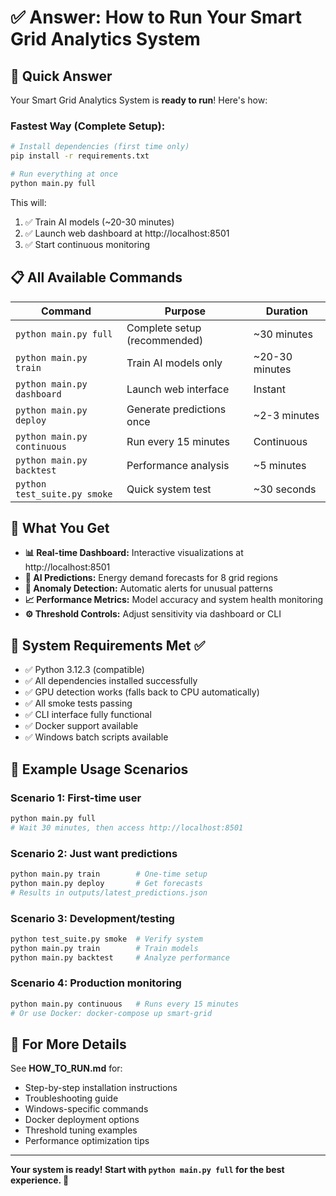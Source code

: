 # ✅ Answer: How to Run Your Smart Grid Analytics System

## 🚀 Quick Answer

Your Smart Grid Analytics System is **ready to run**! Here's how:

### Fastest Way (Complete Setup):
```bash
# Install dependencies (first time only)
pip install -r requirements.txt

# Run everything at once
python main.py full
```

This will:
1. ✅ Train AI models (~20-30 minutes)
2. ✅ Launch web dashboard at http://localhost:8501
3. ✅ Start continuous monitoring

## 📋 All Available Commands

| Command | Purpose | Duration |
|---------|---------|----------|
| `python main.py full` | Complete setup (recommended) | ~30 minutes |
| `python main.py train` | Train AI models only | ~20-30 minutes |
| `python main.py dashboard` | Launch web interface | Instant |
| `python main.py deploy` | Generate predictions once | ~2-3 minutes |
| `python main.py continuous` | Run every 15 minutes | Continuous |
| `python main.py backtest` | Performance analysis | ~5 minutes |
| `python test_suite.py smoke` | Quick system test | ~30 seconds |

## 🎯 What You Get

- **📊 Real-time Dashboard:** Interactive visualizations at http://localhost:8501
- **🤖 AI Predictions:** Energy demand forecasts for 8 grid regions
- **🚨 Anomaly Detection:** Automatic alerts for unusual patterns
- **📈 Performance Metrics:** Model accuracy and system health monitoring
- **⚙️ Threshold Controls:** Adjust sensitivity via dashboard or CLI

## 📁 System Requirements Met ✅

- ✅ Python 3.12.3 (compatible)
- ✅ All dependencies installed successfully
- ✅ GPU detection works (falls back to CPU automatically)
- ✅ All smoke tests passing
- ✅ CLI interface fully functional
- ✅ Docker support available
- ✅ Windows batch scripts available

## 🔧 Example Usage Scenarios

### Scenario 1: First-time user
```bash
python main.py full
# Wait 30 minutes, then access http://localhost:8501
```

### Scenario 2: Just want predictions
```bash
python main.py train        # One-time setup
python main.py deploy       # Get forecasts
# Results in outputs/latest_predictions.json
```

### Scenario 3: Development/testing
```bash
python test_suite.py smoke  # Verify system
python main.py train        # Train models
python main.py backtest     # Analyze performance
```

### Scenario 4: Production monitoring
```bash
python main.py continuous   # Runs every 15 minutes
# Or use Docker: docker-compose up smart-grid
```

## 📖 For More Details

See **HOW_TO_RUN.md** for:
- Step-by-step installation instructions
- Troubleshooting guide
- Windows-specific commands
- Docker deployment options
- Threshold tuning examples
- Performance optimization tips

---

**Your system is ready! Start with `python main.py full` for the best experience. 🚀**